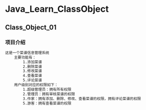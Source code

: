 # Java_Learn_ClassObject

## Class_Object_01
### 项目介绍
```markdown
这是一个菜谱信息管理系统
    主要功能有：
        1.添加菜谱
        2.删除菜谱
        3.修改菜谱
        4.查看菜谱
        5.评论菜谱
    用户级别对应的权限如下：
        1.超级管理员：拥有所有权限
        2.管理员：拥有审核菜谱的权限
        3.作家：拥有添加、删除、修改、查看菜谱的权限，拥有评论菜谱的权限
        5.游客：拥有查看菜谱的权限
```


